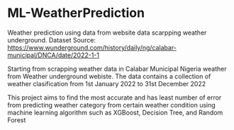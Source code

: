 # ML-WeatherPrediction
Weather prediction using data from website data scarpping weather underground.
Dataset Source: https://www.wunderground.com/history/daily/ng/calabar-municipal/DNCA/date/2022-1-1

Starting from scrapping weather data in Calabar Municipal Nigeria weather from Weather underground webiste. The data contains a collection of weather clasification from 1st January 2022 to 31st December 2022

This project aims to find the most accurate and has least number of error from predicting weather category from certain weather condition using machine learning algorithm such as XGBoost, Decision Tree, and Random Forest
